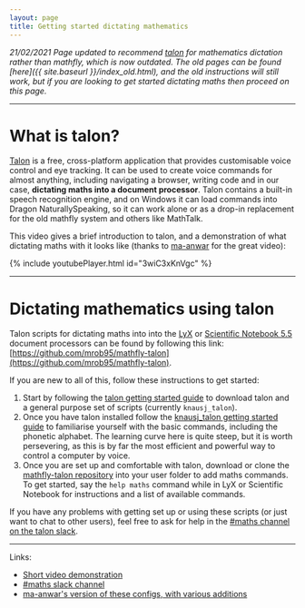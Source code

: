 ```yaml
---
layout: page
title: Getting started dictating mathematics
---
```


*21/02/2021 Page updated to recommend [talon](https://talonvoice.com/) for mathematics dictation rather than mathfly, which is now outdated. The old pages can be found [here]({{ site.baseurl }}/index_old.html), and the old instructions will still work, but if you are looking to get started dictating maths then proceed on this page.*

---

# What is talon?
[Talon](https://talonvoice.com/) is a free, cross-platform application that provides customisable voice control and eye tracking. It can be used to create voice commands for almost anything, including navigating a browser, writing code and in our case, **dictating maths into a document processor**. Talon contains a built-in speech recognition engine, and on Windows it can load commands into Dragon NaturallySpeaking, so it can work alone or as a drop-in replacement for the old mathfly system and others like MathTalk.

This video gives a brief introduction to talon, and a demonstration of what dictating maths with it looks like (thanks to [ma-anwar](https://github.com/ma-anwar) for the great video):

{% include youtubePlayer.html id="3wiC3xKnVgc" %}

---

# Dictating mathematics using talon

Talon scripts for dictating maths into into the [LyX](https://www.lyx.org/) or [Scientific Notebook 5.5](https://www.mackichan.com/index.html?products/dnloadreq55.html~mainFrame) document processors can be found by following this link: [https://github.com/mrob95/mathfly-talon](https://github.com/mrob95/mathfly-talon).

If you are new to all of this, follow these instructions to get started:
1. Start by following the [talon getting started guide](https://talonvoice.com/docs/) to download talon and a general purpose set of scripts (currently `knausj_talon`).
2. Once you have talon installed follow the [knausj_talon getting started guide](https://github.com/knausj85/knausj_talon#getting-started-with-talon) to familiarise yourself with the basic commands, including the phonetic alphabet. The learning curve here is quite steep, but it is worth persevering, as this is by far the most efficient and powerful way to control a computer by voice.
3. Once you are set up and comfortable with talon, download or clone the [mathfly-talon repository](https://github.com/mrob95/mathfly-talon) into your user folder to add maths commands. To get started, say the `help maths` command while in LyX or Scientific Notebook for instructions and a list of available commands.

If you have any problems with getting set up or using these scripts (or just want to chat to other users), feel free to ask for help in the [#maths channel on the talon slack](https://app.slack.com/client/T7FPSMV8F/C01ETRZNT46).

---

Links:
* [Short video demonstration](https://www.youtube.com/watch?v=7eZ6fMztvwA)
* [#maths slack channel](https://app.slack.com/client/T7FPSMV8F/C01ETRZNT46)
* [ma-anwar's version of these configs, with various additions](https://github.com/ma-anwar/mathfly)
